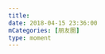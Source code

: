 ```yaml
---
title: 
date: 2018-04-15 23:36:00
mCategories: [朋友圈]
type: moment
---
```


<div id="pics-20180415233600"></div>

<script>
var data = [
    {"link": "2018-04-15_131345.mp4", "type": "video"}
];
picsRender(data, "pics-20180415233600");
</script>
